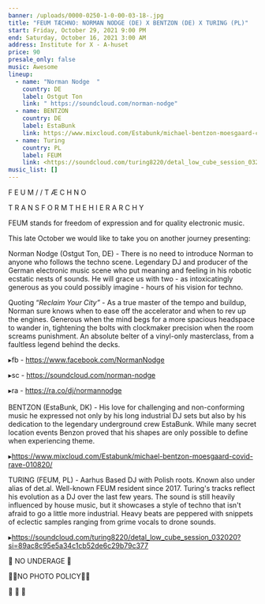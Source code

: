 ```yaml
---
banner: /uploads/0000-0250-1-0-00-03-18-.jpg
title: "FEUM TÆCHNO: NORMAN NODGE (DE) X BENTZON (DE) X TURING (PL)"
start: Friday, October 29, 2021 9:00 PM
end: Saturday, October 16, 2021 3:00 AM
address: Institute for X - A-huset
price: 90
presale_only: false
music: Awesome
lineup:
  - name: "Norman Nodge  "
    country: DE
    label: Ostgut Ton
    link: " https://soundcloud.com/norman-nodge"
  - name: BENTZON
    country: DE
    label: EstaBunk
    link: https://www.mixcloud.com/Estabunk/michael-bentzon-moesgaard-covid-rave-010820/
  - name: Turing
    country: PL
    label: FEUM
    link: <https://soundcloud.com/turing8220/detal_low_cube_session_032020?si=89ac8c95e5a34c1cb52de6c29b79c377>
music_list: []
---
```

<!--StartFragment-->

<!--StartFragment-->

F E U M  / / T Æ C H N O

T R A N S F O R M   T H E   H I E R A R C H Y





FEUM stands for freedom of expression and for quality electronic music. 

This late October we would like to take you on another journey presenting:

Norman Nodge (Ostgut Ton, DE) - There is no need to introduce Norman to anyone who follows the techno scene. Legendary DJ and producer of the German electronic music scene who put meaning and feeling in his robotic ecstatic nests of sounds. He will grace us with two - as intoxicatingly generous as you could possibly imagine - hours of his vision for techno.

Quoting “*Reclaim Your City”* - As a true master of the tempo and buildup, Norman sure knows when to ease off the accelerator and when to rev up the engines. Generous when the mind begs for a more spacious headspace to wander in, tightening the bolts with clockmaker precision when the room screams punishment. An absolute belter of a vinyl-only masterclass, from a faultless legend behind the decks.

▸fb - <https://www.facebook.com/NormanNodge>

▸sc - <https://soundcloud.com/norman-nodge>

▸ra - <https://ra.co/dj/normannodge>\
\
BENTZON (EstaBunk, DK) - His love for challenging and non-conforming music he expressed not only by his long industrial DJ sets but also by his dedication to the legendary underground crew EstaBunk. While many secret location events Benzon proved that his shapes are only possible to define when experiencing theme. 

▸<https://www.mixcloud.com/Estabunk/michael-bentzon-moesgaard-covid-rave-010820/>

TURING (FEUM, PL) - Aarhus Based DJ with Polish roots. Known also under alias of det.al. Well-known FEUM resident since 2017. Turing's tracks reflect his evolution as a DJ over the last few years. The sound is still heavily influenced by house music, but it showcases a style of techno that isn't afraid to go a little more industrial. Heavy beats are peppered with snippets of eclectic samples ranging from grime vocals to drone sounds.

▸<https://soundcloud.com/turing8220/detal_low_cube_session_032020?si=89ac8c95e5a34c1cb52de6c29b79c377>

🔞 NO UNDERAGE 🔞

🚫📸NO PHOTO POLICY📸🚫

📵 📵 📵